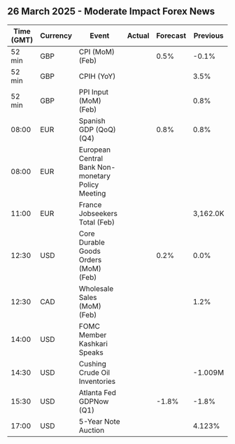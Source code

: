 ## 26 March 2025 - Moderate Impact Forex News

| Time (GMT) | Currency | Event | Actual | Forecast | Previous |
|------|----------|-------|--------|----------|----------|
| 52 min | GBP | CPI (MoM) (Feb) |  | 0.5% | -0.1% |
| 52 min | GBP | CPIH (YoY) |  |  | 3.5% |
| 52 min | GBP | PPI Input (MoM) (Feb) |  |  | 0.8% |
| 08:00 | EUR | Spanish GDP (QoQ) (Q4) |  | 0.8% | 0.8% |
| 08:00 | EUR | European Central Bank Non-monetary Policy Meeting |  |  |  |
| 11:00 | EUR | France Jobseekers Total (Feb) |  |  | 3,162.0K |
| 12:30 | USD | Core Durable Goods Orders (MoM) (Feb) |  | 0.2% | 0.0% |
| 12:30 | CAD | Wholesale Sales (MoM) (Feb) |  |  | 1.2% |
| 14:00 | USD | FOMC Member Kashkari Speaks |  |  |  |
| 14:30 | USD | Cushing Crude Oil Inventories |  |  | -1.009M |
| 15:30 | USD | Atlanta Fed GDPNow (Q1) |  | -1.8% | -1.8% |
| 17:00 | USD | 5-Year Note Auction |  |  | 4.123% |
